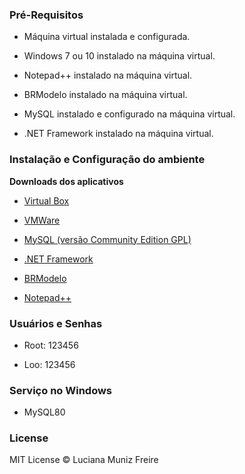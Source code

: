 ### Pré-Requisitos

* Máquina virtual instalada e configurada.

* Windows 7 ou 10 instalado na máquina virtual.

* Notepad++ instalado na máquina virtual.

* BRModelo instalado na máquina virtual.

* MySQL instalado e configurado na máquina virtual.

* .NET Framework instalado na máquina virtual.


### Instalação e Configuração do ambiente

**Downloads dos aplicativos**

* [Virtual Box](https://www.virtualbox.org/wiki/Downloads)

* [VMWare](https://www.vmware.com/br/download.html)

* [MySQL (versão Community Edition GPL)](https://www.mysql.com/downloads/)

* [.NET Framework](https://www.microsoft.com/pt-br/download/details.aspx?id=42642/)

* [BRModelo](https://www.baixaki.com.br/download/brmodelo.htm/)

* [Notepad++](https://notepad-plus-plus.org/download/v6.7.7.html/)


### Usuários e Senhas

* Root: 123456

* Loo: 123456


### Serviço no Windows

* MySQL80


### License

MIT License © Luciana Muniz Freire
